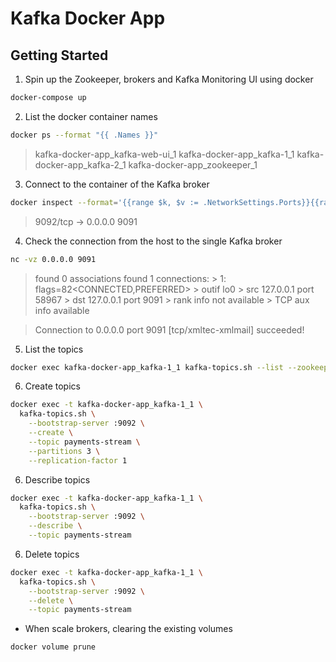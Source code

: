# Kafka Docker App 

## Getting Started
1. Spin up the Zookeeper, brokers and Kafka Monitoring UI using docker

```bash
docker-compose up
```

2. List the docker container names

```bash
docker ps --format "{{ .Names }}"
```

> kafka-docker-app_kafka-web-ui_1
> kafka-docker-app_kafka-1_1
> kafka-docker-app_kafka-2_1
> kafka-docker-app_zookeeper_1

3. Connect to the container of the Kafka broker

```bash
docker inspect --format='{{range $k, $v := .NetworkSettings.Ports}}{{range $v}}{{$k}} -> {{.HostIp}} {{.HostPort}}{{end}}{{end}}' kafka-docker-app_kafka-1_1
```

> 9092/tcp -> 0.0.0.0 9091

4. Check the connection from the host to the single Kafka broker

```bash
nc -vz 0.0.0.0 9091
```

> found 0 associations
> found 1 connections:
    > 1:	flags=82<CONNECTED,PREFERRED>
	> outif lo0
	> src 127.0.0.1 port 58967
	> dst 127.0.0.1 port 9091
	> rank info not available
	> TCP aux info available

> Connection to 0.0.0.0 port 9091 [tcp/xmltec-xmlmail] succeeded!

5. List the topics

```bash
docker exec kafka-docker-app_kafka-1_1 kafka-topics.sh --list --zookeeper zookeeper:2181
```

6. Create topics

```bash
docker exec -t kafka-docker-app_kafka-1_1 \
  kafka-topics.sh \
    --bootstrap-server :9092 \
    --create \
    --topic payments-stream \
    --partitions 3 \
    --replication-factor 1
```

6. Describe topics

```bash
docker exec -t kafka-docker-app_kafka-1_1 \
  kafka-topics.sh \
    --bootstrap-server :9092 \
    --describe \
    --topic payments-stream
```

6. Delete topics

```bash
docker exec -t kafka-docker-app_kafka-1_1 \
  kafka-topics.sh \
    --bootstrap-server :9092 \
    --delete \
    --topic payments-stream
```

* When scale brokers, clearing the existing volumes

```bash
docker volume prune
```




